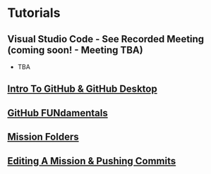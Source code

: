 # Tutorials

## Visual Studio Code - See Recorded Meeting (coming soon! - Meeting TBA)
* TBA

## [Intro To GitHub & GitHub Desktop](https://github.com/ISRC-Development/Tutorials/blob/main/Intro%20To%20GitHub%20And%20GitHub%20Desktop.md)

## [GitHub FUNdamentals](https://github.com/ISRC-Development/Tutorials/blob/main/GitHub%20Fundamentals.md)

## [Mission Folders](https://github.com/ISRC-Development/Tutorials/blob/main/Mission%20Folders.md)

## [Editing A Mission & Pushing Commits](https://github.com/ISRC-Development/Tutorials/blob/main/Making%20Edits.md)




